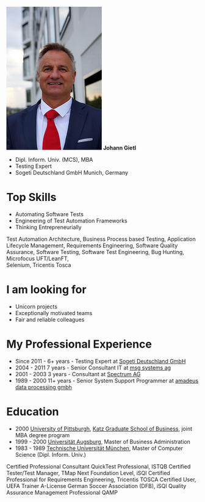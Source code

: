  
![](/foto_gietl.png)  **Johann Gietl**

* Dipl. Inform. Univ. (MCS), MBA
* Testing Expert 
* Sogeti Deutschland GmbH Munich, Germany

# Top Skills
* Automating Software Tests
* Engineering of Test Automation Frameworks
* Thinking Entrepreneurially

Test Automation Architecture, 
Business Process based Testing, 
Application Lifecycle Management, 
Requirements Engineering, 
Software Quality Assurance, 
Software Testing, 
Software Test Engineering, 
Bug Hunting, 
Microfocus UFT/LeanFT,  
Selenium, 
Tricentis Tosca

# I am looking for
* Unicorn projects
* Exceptionally motivated teams
* Fair and reliable colleagues

# My Professional Experience
* Since 2011 - 6+ years - Testing Expert at [Sogeti Deutschland GmbH](https://www.sogeti.de/)
* 2004 - 2011 7 years - Senior Consultant IT at [msg systems ag](https://www.msg.group/)
* 2001 - 2003 3 years - Consultant at [Spectrum AG](http://www.spectrum-ag.de)
* 1989 - 2000 11+ years - Senior System Support Programmer at [amadeus data processing gmbh](http://www.amadeus.com)

# Education
* 2000 [University of Pittsburgh](www.pitt.edu), [Katz Graduate School of Business](http://www.business.pitt.edu/), joint MBA degree program 
* 1999 - 2000 [Universität Augsburg](http://www.mba-augsburg.de), Master of Business Administration 
* 1983 - 1989 [Technische Universität München](https://www.tum.de/), Master of Computer Science (Dipl. Inform. Univ.) 

Certified Professional Consultant QuickTest Professional, 
ISTQB Certified Tester/Test Manager, 
TMap Next Foundation Level, 
iSQI Certified Professional for Requirements Engineering, 
Tricentis TOSCA Certified User, 
UEFA Trainer A-License German Soccer Association (DFB), 
iSQI Quality Assurance Management Professional QAMP
